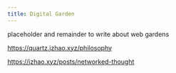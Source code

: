 ```yaml
---
title: Digital Garden
---
```


placeholder and remainder to write about web gardens

https://quartz.jzhao.xyz/philosophy

https://jzhao.xyz/posts/networked-thought
